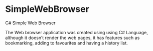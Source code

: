 SimpleWebBrowser
================

C# Simple Web Browser

The Web browser application was created using using C# Language, although it doesn’t render the web pages, it has features such as bookmarking, adding to favourites and having a history list.

